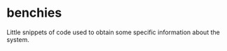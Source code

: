 benchies
========

Little snippets of code used to obtain some specific information about the system.